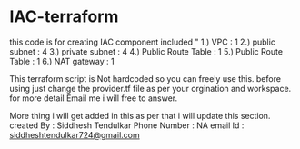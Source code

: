 # IAC-terraform
this code is for creating IAC component included "
1.) VPC : 1 
2.) public subnet : 4
3.) private subnet : 4
4.) Public Route Table : 1
5.) Public Route Table : 1
6.) NAT gateway : 1

This terraform script is Not hardcoded so you can freely use this. before using just change the provider.tf file as per your orgination and workspace.
for more detail Email me i will free to answer.

More thing i will get added in this as per that i will update this section. 
created By : Siddhesh Tendulkar
Phone Number : NA
email Id : siddheshtendulkar724@gmail.com

